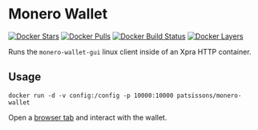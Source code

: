 # Monero Wallet

[![Docker Stars](https://img.shields.io/docker/stars/patsissons/monero-wallet.svg)](https://hub.docker.com/r/patsissons/monero-wallet/) [![Docker Pulls](https://img.shields.io/docker/pulls/patsissons/monero-wallet.svg)](https://hub.docker.com/r/patsissons/monero-wallet/) [![Docker Build Status](https://img.shields.io/docker/cloud/build/patsissons/monero-wallet.svg)](https://hub.docker.com/r/patsissons/monero-wallet/builds) [![Docker Layers](https://images.microbadger.com/badges/image/patsissons/monero-wallet.svg)](https://microbadger.com/images/patsissons/monero-wallet)

Runs the `monero-wallet-gui` linux client inside of an Xpra HTTP container.

## Usage

`docker run -d -v config:/config -p 10000:10000 patsissons/monero-wallet`

Open a [browser tab](http://localhost:10000/) and interact with the wallet.

